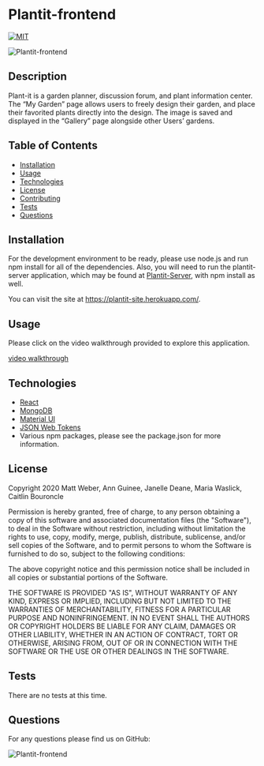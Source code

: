 
# Plantit-frontend
[![MIT](https://img.shields.io/badge/License-MIT-yellow.svg)](https://opensource.org/licenses/MIT)

![Plantit-frontend](https://img.shields.io/github/languages/top/webermg/Plantit-frontend)
## Description
Plant-it is a garden planner, discussion forum, and plant information center. The “My Garden” page allows users to freely design their garden, and place their favorited plants directly into the design. The image is saved and displayed in the “Gallery” page alongside other Users’ gardens. 
## Table of Contents
* [Installation](#installation)
* [Usage](#usage)
* [Technologies](#technologies)
* [License](#license)
* [Contributing](#Contributing)
* [Tests](#Tests)
* [Questions](#Questions)
## Installation
For the development environment to be ready, please use node.js and run npm install for all of the dependencies. Also, you will need to run the plantit-server application, which may be found at [Plantit-Server](https://github.com/GnuArtemis/Plantit-Server), with npm install as well.

You can visit the site at https://plantit-site.herokuapp.com/.

## Usage 
Please click on the video walkthrough provided to explore this application. 

[video walkthrough]()


## Technologies

* [React](https://reactjs.org/)
* [MongoDB](https://www.mongodb.com/)
* [Material UI](https://material-ui.com/)
* [JSON Web Tokens](https://jwt.io/introduction/)
* Various npm packages, please see the package.json for more information.

## License 

Copyright 2020 Matt Weber, Ann Guinee, Janelle Deane, Maria Waslick, Caitlin Bouroncle
        
Permission is hereby granted, free of charge, to any person obtaining a copy of this software and associated documentation files (the "Software"), to deal in the Software without restriction, including without limitation the rights to use, copy, modify, merge, publish, distribute, sublicense, and/or sell copies of the Software, and to permit persons to whom the Software is furnished to do so, subject to the following conditions:
        
The above copyright notice and this permission notice shall be included in all copies or substantial portions of the Software.
        
THE SOFTWARE IS PROVIDED "AS IS", WITHOUT WARRANTY OF ANY KIND, EXPRESS OR IMPLIED, INCLUDING BUT NOT LIMITED TO THE WARRANTIES OF MERCHANTABILITY, FITNESS FOR A PARTICULAR PURPOSE AND NONINFRINGEMENT. IN NO EVENT SHALL THE AUTHORS OR COPYRIGHT HOLDERS BE LIABLE FOR ANY CLAIM, DAMAGES OR OTHER LIABILITY, WHETHER IN AN ACTION OF CONTRACT, TORT OR OTHERWISE, ARISING FROM, OUT OF OR IN CONNECTION WITH THE SOFTWARE OR THE USE OR OTHER DEALINGS IN THE SOFTWARE.


## Tests
There are no tests at this time.
## Questions
For any questions please find us on GitHub: 


![Plantit-frontend](https://img.shields.io/static/v1?label=Plantit-frontend&message=plant-it!&color=brightgreen)
